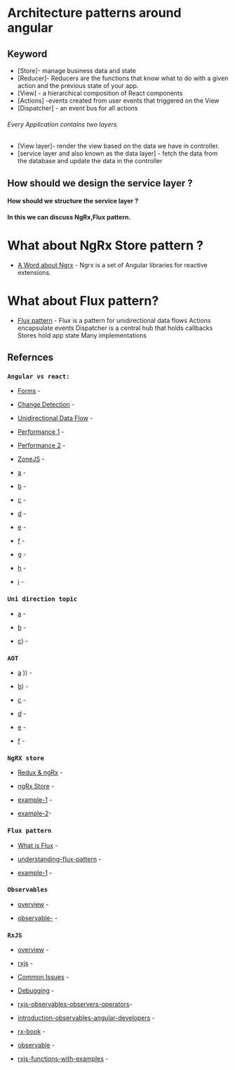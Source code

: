 
# Architecture patterns around angular

  
## Keyword

- [Store]- manage business data and state  
- [Reducer]- Reducers are the functions that know what to do with a given action and the previous state of your app.  
- [View] - a hierarchical composition of React components   
- [Actions] -events created from user events that triggered on the View  
- [Dispatcher] - an event bus for all actions

###### Every Application contains two layers. 

- [View layer]- render the view based on the data we have in controller.
- [service layer and also known as the data layer] - fetch the data from the database and update the data in the controller  


## How should we design the service layer ?

####  How should we structure the service layer ?

#### In this  we can discuss NgRx,Flux pattern.

# What about NgRx Store pattern ?

  - [A Word about Ngrx](https://github.com/evoluzin342/NgRX) - Ngrx is a set of Angular libraries for reactive extensions.
      
 #  What about Flux pattern?
 
  - [Flux pattern](https://github.com/evoluzin342/Flux) - Flux is a pattern for unidirectional data flows Actions encapsulate events Dispatcher is a central hub that holds callbacks Stores hold app state Many implementations


## Refernces

### `Angular vs react:`

- [Forms](https://blog.angular-university.io/introduction-to-angular-2-forms-template-driven-vs-model-driven/) -

- [Change Detection](https://blog.angular-university.io/how-does-angular-2-change-detection-really-work/) -

- [Unidirectional Data Flow](https://blog.angular-university.io/angular-2-what-is-unidirectional-data-flow-development-mode/) -

- [Performance 1](https://medium.com/paramsingh-66174/catalysing-your-angular-4-app-performance-9211979075f6) -

- [Performance 2](https://github.com/mgechev/angular-performance-checklist) -

- [ZoneJS](https://blog.thoughtram.io/angular/2017/02/21/using-zones-in-angular-for-better-performance.html) -
 
- [a](https://rubygarage.org/blog/react-vs-angularjs) -

- [b](https://hackernoon.com/angular-vs-react-the-deal-breaker-7d76c04496bc) -

- [c](https://www.cleveroad.com/blog/react-vs-angular-ultimate-performance-research-2017) -


- [d](https://www.pluralsight.com/guides/front-end-javascript/angular-vs-react-a-side-by-side-comparison) -

- [e](https://www.sitepoint.com/react-vs-angular/) -

- [f](https://da-14.com/blog/reactjs-vs-angular-comparison-which-better) -

- [g](https://www.toptal.com/front-end/angular-vs-react-for-web-development) -

- [h](https://www.quora.com/Is-React-killing-Angular) -

- [i](https://www.codementor.io/chrisharrington/react-vs-angularjs-vs-knockoutjs-a-performance-comparison-85hwzepbz) -

### `Uni direction topic`

- [a](https://medium.com/@AdamRNeary/unidirectional-data-flow-yes-flux-i-am-not-so-sure-b4acf988196c) -

- [b](https://www.tamtam.nl/en/reactivity-state-and-a-unidirectional-data-flow/) -

- [c](https://stackoverflow.com/questions/33447710/mvc-vs-flux-bidirectional-vs-unidirectional)) -

### `AOT`

- [a](https://angular.io/guide/aot-compiler) )) -

- [b](http://blog.mgechev.com/2016/08/14/ahead-of-time-compilation-angular-offline-precompilation/)) -

- [c](https://angular-2-training-book.rangle.io/handout/aot/) -

- [d](https://stackoverflow.com/questions/41450226/angular-2-just-in-time-jit-vs-ahead-of-time-aot-compilation) -

- [e](https://objectpartners.com/2017/04/14/ahead-of-time-compilation-with-angular/) -

- [f](https://hacks.mozilla.org/2017/02/a-crash-course-in-just-in-time-jit-compilers/) -


### `NgRX store`

- [Redux & ngRx](https://blog.angular-university.io/angular-2-redux-ngrx-rxjs/) -

- [ngRx Store](https://blog.angular-university.io/angular-ngrx-store-and-effects-crash-course/) -

- [example-1](https://www.toptal.com/angular-js/ngrx-angular-reaction-application) -

- [example-2](https://github.com/ngrx/platform/tree/master/example-app)-


### `Flux pattern`

- [What is Flux](http://fluxxor.com/what-is-flux.html) -

- [understanding-flux-pattern](https://softwareengineering.stackexchange.com/questions/295119/understanding-flux-pattern) -
 
- [example-1](https://github.com/ngrx/platform/tree/master/example-app) -

### `Observables`
- [overview](http://reactivex.io/documentation/observable.html) -

- [observable-](http://reactivex.io/documentation/observable.html) -


### `RxJS`

- [overview](http://reactivex.io/rxjs/manual/overview.html) -

- [rxjs](https://blog.angular-university.io/functional-reactive-programming-for-angular-2-developers-rxjs-and-observables/) -

- [Common Issues](https://blog.angular-university.io/how-to-build-angular2-apps-using-rxjs-observable-data-services-pitfalls-to-avoid/) -

- [Debugging](https://blog.angular-university.io/debug-rxjs/) -

- [rxjs-observables-observers-operators](https://toddmotto.com/rxjs-observables-observers-operators)-

- [introduction-observables-angular-developers](https://developer.telerik.com/topics/web-development/introduction-observables-angular-developers/) -

- [rx-book](https://xgrommx.github.io/rx-book/why_rx.html) -

- [observable](http://jsclass.jcoglan.com/observable.html) -

- [rxjs-functions-with-examples](https://www.sitepoint.com/rxjs-functions-with-examples/) -










